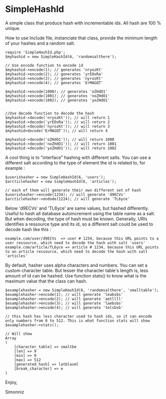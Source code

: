 # SimpleHashId
A simple class that produce hash with incrementable ids. All hash are 100 % unique.

How to use
Include file, instanciate that class, provide the minimum length of your hashes and a random salt.

```
require 'SimpleHashId.php';
$myhashid = new SimpleHashId(6, 'randomsalthere');

// Use encode function to encode id
$myhashid->encode(1); // generates 'nryozKt'
$myhashid->encode(2); // generates 'yrEOxRa'
$myhashid->encode(3); // generates 'nyrozKt'
$myhashid->encode(4); // generates 'ErMAGQT'

$myhashid->encode(1000); // generates 'oZHdO1'
$myhashid->encode(1001); // generates 'noZHdO1'
$myhashid->encode(1002); // generates 'yoZHdO1'


//Use decode function to decode the hash
$myhashid->decode('nryozKt')); // will return 1
$myhashid->decode('yrEOxRa')); // will return 2
$myhashid->decode('nyrozKt')); // will return 3
$myhashid>decode('ErMAGQT')); // will return 4
		
$myhashid->decode('oZHdO1')); // will return 1000
$myhashid->decode('noZHdO1')); // will return 1001
$myhashid->decode('yoZHdO1')); // will return 1002
```
A cool thing is to "interface" hashing with different salts. You can use a different salt according to the type of element the id is related to, for example :
```
$userishasher = new SimpleHashId(6, 'users');
$arcticlehasher = new SimpleHashId(6, 'articles');

// each of them will generate their own different set of hash
$userishasher->encode(1234); // will generate 'd9ECVs'
$arcticlehasher->endode(1224); // will generate 'TL6yce'
```

Below 'd9ECVs' and 'TL6yce' are same values, but hashed differently. Useful to hash all database autoincrement using the table name as a salt. But when decoding, the type of hash must be known. Generally, URIs identifies a ressource type and its id, so a different salt could be used to decode hash like this :

```
example.com/user/d9ECVs  => user # 1234, because this URL points to a user ressource, which need to decode the hash with salt 'users'
example.com/article/TL6yce => article # 1234, because this URL points to an article ressource, which need to decode the hash with salt 'articles'
```

By default, hasher uses alpha characters and numbers. You can set a custom character table. But lesser the character table's length is, less amount of id can be hashed. Use function stats() to know what is the maximum value that the class can hash.

```
$examplehasher = new SimpleHashId(6, 'randomsalthere', 'smalltable');
$examplehasher->encode(1); // will generate 'leabsbs'
$examplehasher->encode(2); // will generate 'aetllll'
$examplehasher->encode(3); // will generate 'laebsbs'
$examplehasher->encode(4); // will generate 'telsbsb'

// this hash has less character used to hash ids, so it can encode only numbers from 0 to 512. This is what function stats will show
$examplehasher->stats();

// Will show
Array
(
    [character_table] => smaltbe
    [len] => 9
    [min] => 0
    [max] => 512
    [generated_hash] => latblasml
    [break_character] => e
)
```

Enjoy,

Simonniz
